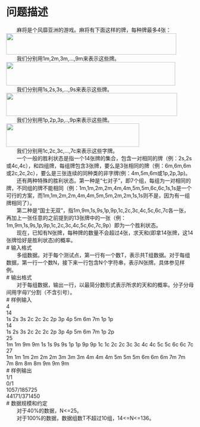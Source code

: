 <div id="pcont1" style="margin-top:20px; display:block;">

# 问题描述

<div class="pdcont">　　麻将是个风靡亚洲的游戏。麻将有下面这样的牌，每种牌最多4张：<br/>
<img width="457" height="57" src="source/tsinsen/A1383/img/aHR0cDovL3d3dy50c2luc2VuLmNvbS9SZXF1aXJlRmlsZS5kbz9maWQ9OUFtSDRKNDY=.do"/><br/>
　　我们分别用1m,2m,3m,…,9m来表示这些牌。<br/>
<img width="454" height="63" src="source/tsinsen/A1383/img/aHR0cDovL3d3dy50c2luc2VuLmNvbS9SZXF1aXJlRmlsZS5kbz9maWQ9RTNOOEZHOVE=.do"/><br/>
　　我们分别用1s,2s,3s,…,9s来表示这些牌。<br/>
<img width="459" height="62" src="source/tsinsen/A1383/img/aHR0cDovL3d3dy50c2luc2VuLmNvbS9SZXF1aXJlRmlsZS5kbz9maWQ9Z2VqZ0gzWVQ=.do"/><br/>
　　我们分别用1p,2p,3p,..,9p来表示这些牌。<br/>
<img width="357" height="63" src="source/tsinsen/A1383/img/aHR0cDovL3d3dy50c2luc2VuLmNvbS9SZXF1aXJlRmlsZS5kbz9maWQ9ckVUVGZhRDU=.do"/><br/>
　　我们分别用1c,2c,3c,…,7c来表示这些字牌。<br/>
　　一个一般的胜利状态是指一个14张牌的集合，包含一对相同的牌（例：2s,2s或4c,4c），和四组牌，每组牌包含3张牌，要么是3张相同的牌（例：6m,6m,6m或2c,2c,2c），要么是三张连续的同种类的非字牌(例：4m,5m,6m或1p,2p,3p)。<br/>
　　还有两种特殊的胜利状态。第一种是“七对子”，即7个组，每组为一对相同的牌，不同组的牌不能相同（例：1m,1m,2m,2m,4m,4m,5m,5m,6c,6c,1s,1s是一个可行的方案，而1m,1m,2m,2m,4m,4m,5m,5m,2m,2m,1s,1s则不是，因为有一组牌相同了）。<br/>
　　第二种是“国士无双”，指1m,9m,1s,9s,1p,9p,1c,2c,3c,4c,5c,6c,7c各一张，再加上一张任意的之前提到的13张牌中的一张（例：1m,9m,1s,9s,1p,9p,1c,2c,3c,4c,5c,6c,7c,9p）即为一个胜利状态。<br/>
　　现在，已知有N张牌，每种牌的数量不会超过4张，求天和(即拿14张牌，这14张牌恰好是胜利状态)的概率。</div>
# 输入格式

<div class="pdcont">　　多组数据。对于每个测试点，第一行有一个数T，表示共T组数据。对于每组数据，第一行一个数N，接下来一行包含N个字符串，表示N张牌。具体参见样例。</div>
# 输出格式

<div class="pdcont">　　对于每组数据，输出一行，以最简分数形式表示所求的天和的概率。分子分母间用字母’/’分割（不含引号）。</div>
# 样例输入

<div class="pddata">4<br/>
14<br/>
1s 2s 3s 2c 2c 2c 2p 3p 4p 5m 6m 7m 1p 1p<br/>
14<br/>
1s 2s 3s 2c 2c 2c 2p 3p 4p 5m 6m 7m 1p 2p<br/>
25<br/>
1m 1m 9m 9m 1s 1s 9s 9s 1p 1p 9p 9p 1c 1c 2c 2c 3c 3c 4c 4c 5c 5c 6c 6c 7c<br/>
27<br/>
1m 1m 1m 2m 2m 2m 3m 3m 3m 4m 4m 4m 5m 5m 5m 6m 6m 6m 7m 7m 7m 8m 8m 8m 9m 9m 9m</div>
# 样例输出

<div class="pddata">1/1<br/>
0/1<br/>
1057/185725<br/>
44171/371450</div>
# 数据规模和约定

<div class="pdcont">　　对于40%的数据，N&lt;=25。<br/>
　　对于100%的数据，数据组数T不超过10组，14&lt;=N&lt;=136。</div>

</div>